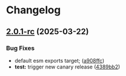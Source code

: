 # Changelog

## [2.0.1-rc](https://github.com/YMNNs/flowplayer-translations/compare/v2.0.0...v2.0.1-rc) (2025-03-22)


### Bug Fixes

* default esm exports target; ([a908ffc](https://github.com/YMNNs/flowplayer-translations/commit/a908ffc13ce7dcd93bdc7405ecb90fdc8af67dc6))
* **test:** trigger new canary release ([4389bb2](https://github.com/YMNNs/flowplayer-translations/commit/4389bb2c0bdcf4297d3d791afdab6517ebf3c26d))
